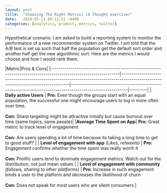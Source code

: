 ```yaml
---
layout: post
title:  "Choosing The Right Metrics (A Thought exercise)"
date:   2020-05-11 00:11:51 -0400
categories: [analytics, product, metrics, twitter]
---
```



Hypothetical scenario: I am asked to build a reporting system to monitor the performance of a new recommender system on Twitter. I am told that the A/B test is set up such that half the population get the default sort order and another half get the new algorithmic sort. Here are the metrics I would choose and how I would rank them.
<!--more-->

|Metric|Pros & Cons|
|----------------------------------------------------------------------------------------------------------------|----------------------------------------------------------------------------------------------------------------------------------|----------------------------------------------------------------------------------------------------------|---------|
| <b>Daily active Users</b> | **Pro:** Even though the groups start with an equal population,  the successful one might encourage users to log in  more often over time. <br><br> **Con:** Sharp targeting might be attractive initially  but cause burnout over time (same topics, same people)|
|**Average Time Spent on App**| **Pro:** Great metric to track level of engagement <br><br> **Con:** Are users spending a lot of time because its taking  a long  time to get to good stuff? |
| **Level of engagement with app**  _(Likes, retweets)_  | **Pro:** Engagement confirms whether the time spent was really worth it  <br><br> **Con:** Prolific users tend to dominate engagement metrics. Watch out for the distribution, not just mean values |
| **Level of engagement with community**  _(follows, sharing to other platforms)_ | **Pro:** Increase in such engagement binds a user to the platform  and decreases the likelihood of churn <br><br> **Con:**  Does not speak for most users who are silent consumers |

